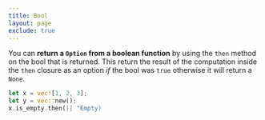 ```yaml
---
title: Bool
layout: page
exclude: true
---
```


You can **return a `Option` from a boolean function** by using the `then` method on the bool that is returned. This return the result of the computation inside the `then` closure as an option *if* the bool was `true` otherwise it will return a `None`.
```rust
let x = vec![1, 2, 3];
let y = vec::new();
x.is_empty.then(|| "Empty)
```
<!--stackedit_data:
eyJoaXN0b3J5IjpbMTI5MDUwNTI4LC0xNjg3MDE0NjQxXX0=
-->